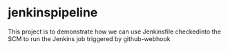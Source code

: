 # jenkinspipeline
This project is to demonstrate how we can use Jenkinsfile checkedinto the SCM to run the Jenkins job triggered by github-webhook